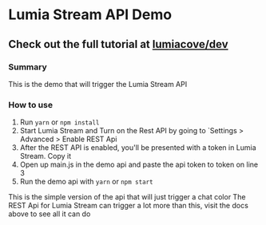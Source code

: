 # Lumia Stream API Demo

## Check out the full tutorial at [lumiacove/dev](https://lumiacove.com/dev)

### Summary
This is the demo that will trigger the Lumia Stream API

### How to use
1) Run `yarn` or `npm install`
2) Start Lumia Stream and Turn on the Rest API by going to `Settings > Advanced > Enable REST Api
3) After the REST API is enabled, you'll be presented with a token in Lumia Stream. Copy it
4) Open up main.js in the demo api and paste the api token to token on line 3
5) Run the demo api with `yarn` or `npm start`

This is the simple version of the api that will just trigger a chat color
The REST Api for Lumia Stream can trigger a lot more than this, visit the docs above to see all it can do
